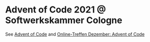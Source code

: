 # Advent of Code 2021 @ Softwerkskammer Cologne

See [Advent of Code](https://adventofcode.com/2021/about)
and [Online-Treffen Dezember: Advent of Code](https://www.meetup.com/de-DE/Softwerkskammer-Koln/events/282143641)
